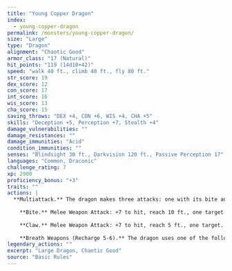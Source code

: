 ```yaml
---
title: "Young Copper Dragon"
index:
  - young-copper-dragon
permalink: /monsters/young-copper-dragon/
size: "Large"
type: "Dragon"
alignment: "Chaotic Good"
armor_class: "17 (Natural)"
hit_points: "119 (14d10+42)"
speed: "walk 40 ft., climb 40 ft., fly 80 ft."
str_score: 19
dex_score: 12
con_score: 17
int_score: 16
wis_score: 13
cha_score: 15
saving_throws: "DEX +4, CON +6, WIS +4, CHA +5"
skills: "Deception +5, Perception +7, Stealth +4"
damage_vulnerabilities: ""
damage_resistances: ""
damage_immunities: "Acid"
condition_immunities: ""
senses: "Blindsight 30 ft., Darkvision 120 ft., Passive Perception 17"
languages: "Common, Draconic"
challenge_rating: 7
xp: 2900
proficiency_bonus: "+3"
traits: ""
actions: |
  **Multiattack.** The dragon makes three attacks: one with its bite and two with its claws.
    
    **Bite.** Melee Weapon Attack: +7 to hit, reach 10 ft., one target. Hit: 15 (2d10 + 4) piercing damage.
    
    **Claw.** Melee Weapon Attack: +7 to hit, reach 5 ft., one target. Hit: 11 (2d6 + 4) slashing damage.
    
    **Breath Weapons (Recharge 5-6).** The dragon uses one of the following breath weapons. Acid Breath. The dragon exhales acid in an 40-foot line that is 5 feet wide. Each creature in that line must make a DC 14 Dexterity saving throw, taking 40 (9d8) acid damage on a failed save, or half as much damage on a successful one. Slowing Breath. The dragon exhales gas in a 30-foot cone. Each creature in that area must succeed on a DC 14 Constitution saving throw. On a failed save, the creature can't use reactions, its speed is halved, and it can't make more than one attack on its turn. In addition, the creature can use either an action or a bonus action on its turn, but not both. These effects last for 1 minute. The creature can repeat the saving throw at the end of each of its turns, ending the effect on itself with a successful save.  
legendary_actions: ""
excerpt: "Large Dragon, Chaotic Good"
source: "Basic Rules"
---
```

